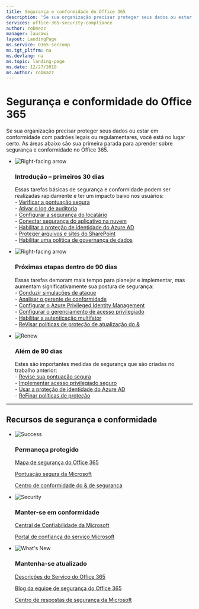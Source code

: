 ```yaml
---
title: Segurança e conformidade do Office 365
description: 'Se sua organização precisar proteger seus dados ou estar em conformidade com padrões legais ou regulamentares, você está no lugar certo. Aqui você pode aprender sobre segurança e conformidade no Office 365'
services: office-365-security-compliance
author: robmazz
manager: laurawi
layout: LandingPage
ms.service: O365-seccomp
ms.tgt_pltfrm: na
ms.devlang: na
ms.topic: landing-page
ms.date: 12/27/2018
ms.author: robmazz
---
```

# <a name="office-365-security-and-compliance"></a>Segurança e conformidade do Office 365

Se sua organização precisar proteger seus dados ou estar em conformidade com padrões legais ou regulamentares, você está no lugar certo. As áreas abaixo são sua primeira parada para aprender sobre segurança e conformidade no Office 365.

<ul class="cardsF panelContent">
    <li>
        <div class="cardSize">
            <div class="cardPadding">
                <div class="card">
                    <div class="cardImageOuter">
                        <div class="cardImage">
                            <img src="https://docs.microsoft.com/office/media/icons/caret-right-blue.svg" alt="Right-facing arrow" />
                        </div>
                    </div>
                    <div class="cardText">
                        <h3>Introdução – primeiros 30 dias</h3>
                <p>Essas tarefas básicas de segurança e conformidade podem ser realizadas rapidamente e ter um impacto baixo nos usuários: <br> - <a href="office-365-secure-score.md" target="_blank">Verificar a pontuação segura</a> <br> - <a href="search-the-audit-log-in-security-and-compliance.md">Ativar o log de auditoria</a> <br> - <a href="tenant-wide-setup-for-increased-security.md">Configurar a segurança do locatário</a> <br> - <a href="https://docs.microsoft.com/cloud-app-security/connect-office-365-to-microsoft-cloud-app-security">Conectar segurança do aplicativo na nuvem</a> <br> - <a href="https://docs.microsoft.com/azure/active-directory/active-directory-identityprotection-enable">Habilitar a proteção de identidade do Azure AD</a> <br> - <a href="https://docs.microsoft.com/office365/enterprise/secure-sharepoint-online-sites-and-files">Proteger arquivos e sites do SharePoint</a> <br> - <a href="configure-supervision-policies.md">Habilitar uma política de governança de dados</a> </p>
                    </div>
                </div>
            </div>
        </div>
    </li>
    <li>
        <div class="cardSize">
            <div class="cardPadding">
                <div class="card">
                    <div class="cardImageOuter">
                        <div class="cardImage">
                            <img src="https://docs.microsoft.com/office/media/icons/caret-right-blue.svg" alt="Right-facing arrow" />
                        </div>
                    </div>
                    <div class="cardText">
                        <h3>Próximas etapas dentro de 90 dias</h3>
                        <p>Essas tarefas demoram mais tempo para planejar e implementar, mas aumentam significativamente sua postura de segurança: <br> - <a href="attack-simulator.md">Conduzir simulações de ataque</a> <br> - <a href="meet-data-protection-and-regulatory-reqs-using-microsoft-cloud.md">Analisar o gerente de conformidade</a> <br> - <a href="https://docs.microsoft.com/azure/active-directory/privileged-identity-management/pim-configure">Configurar o Azure Privileged Identity Management</a> <br> - <a href="privileged-access-management-configuration.md">Configurar o gerenciamento de acesso privilegiado</a>  <br> - <a href="https://docs.microsoft.com/azure/active-directory/authentication/concept-mfa-howitworks">Habilitar a autenticação multifator</a> <br> - <a href="protect-against-threats.md">ReVisar políticas de proteção de atualização do &</a> </p>
                    </div>
                </div>
            </div>
        </div>
    </li>
    <li>
        <div class="cardSize">
            <div class="cardPadding">
                <div class="card">
                    <div class="cardImageOuter">
                        <div class="cardImage">
                            <img src="https://docs.microsoft.com/office/media/icons/renew.svg" alt="Renew" />
                        </div>
                    </div>
                    <div class="cardText">
                        <h3>Além de 90 dias</h3>
                        <p>Estes são importantes medidas de segurança que são criadas no trabalho anterior:<br>
                        - <a href="office-365-secure-score.md" target="_blank">Revise sua pontuação segura</a><br>
                        - <a href="https://docs.microsoft.com/windows-server/identity/securing-privileged-access/securing-privileged-access">Implementar acesso privilegiado seguro</a><br>
                        - <a href="https://docs.microsoft.com/azure/active-directory/active-directory-identityprotection">Usar a proteção de identidade do Azure AD</a><br>
                        - <a href="protect-against-threats.md">ReFinar políticas de proteção</a><br></p>
                    </div>
                </div>
            </div>
        </div>
    </li>
</ul>

<hr>
<h2>Recursos de segurança e conformidade</h2>

<ul class="panelContent cardsF">
    <li>
        <div class="cardSize">
            <div class="cardPadding">
                <div class="card">
                    <div class="cardImageOuter">
                        <div class="cardImage">
                            <img src="https://docs.microsoft.com/office/media/icons/success-blue.svg" alt="Success" data-linktype="external">
                        </div>
                    </div>
                    <div class="cardText">
                        <h3>Permaneça protegido</h3>
                        <p><a href="security-roadmap.md">Mapa de segurança do Office 365</a></p>
                        <p><a href="office-365-secure-score.md" target="_blank">Pontuação segura da Microsoft</a></p>
                        <p><a href="https://protection.office.com" target="_blank">Centro de conformidade do & de segurança</a></p>
                    </div>
                </div>
            </div>
        </div>
    </li>
    <li>
        <div class="cardSize">
            <div class="cardPadding">
                <div class="card">
                    <div class="cardImageOuter">
                        <div class="cardImage">
                            <img src="https://docs.microsoft.com/office/media/icons/security-blue.svg" alt="Security" data-linktype="external">
                        </div>
                    </div>
                    <div class="cardText">
                        <h3>Manter-se em conformidade</h3>
                        <p><a href="https://www.microsoft.com/trustcenter" target="_blank">Central de Confiabilidade da Microsoft</a></p>
                        <p><a href="https://servicetrust.microsoft.com" target="_blank">Portal de confiança do serviço Microsoft</a></p>
                    </div>
                </div>
            </div>
        </div>
    </li>
    <li>
        <div class="cardSize">
            <div class="cardPadding">
                <div class="card">
                    <div class="cardImageOuter">
                        <div class="cardImage">
                            <img src="https://docs.microsoft.com/office/media/icons/whats-new-megaphone-blue.svg" alt="What's New" data-linktype="external">
                        </div>
                    </div>
                    <div class="cardText">
                        <h3>Mantenha-se atualizado</h3>
                        <p><a href="https://docs.microsoft.com/office365/servicedescriptions/office-365-service-descriptions-technet-library" target="_blank">Descrições do Serviço do Office 365</a></p>
                        <p><a href="https://blogs.technet.microsoft.com/office365security" target="_blank">Blog da equipe de segurança do Office 365</a></p>
                        <p><a href="https://www.microsoft.com/msrc" target="_blank">Centro de respostas de segurança da Microsoft</a></p>
                    </div>
                </div>
            </div>
        </div>
    </li>
</ul>
